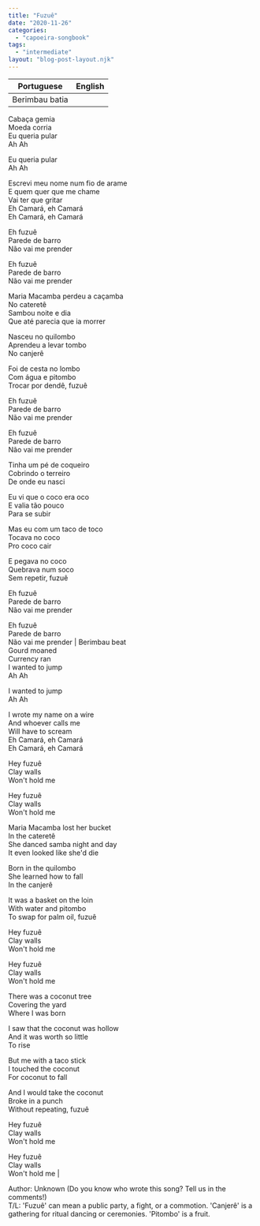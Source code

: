 ```yaml
---
title: "Fuzuê"
date: "2020-11-26"
categories: 
  - "capoeira-songbook"
tags: 
  - "intermediate"
layout: "blog-post-layout.njk"
---
```


| Portuguese | English |
| --- | --- |
| Berimbau batia  
Cabaça gemia  
Moeda corria  
Eu queria pular  
Ah Ah  
  
Eu queria pular  
Ah Ah  
  
Escrevi meu nome num fio de arame  
E quem quer que me chame  
Vai ter que gritar  
Eh Camará, eh Camará  
Eh Camará, eh Camará  
  
Eh fuzuê  
Parede de barro  
Não vai me prender  
  
Eh fuzuê  
Parede de barro  
Não vai me prender  
  
Maria Macamba perdeu a caçamba  
No cateretê  
Sambou noite e dia  
Que até parecia que ia morrer  
  
Nasceu no quilombo  
Aprendeu a levar tombo  
No canjerê  
  
Foi de cesta no lombo  
Com água e pitombo  
Trocar por dendê, fuzuê  
  
Eh fuzuê  
Parede de barro  
Não vai me prender  
  
Eh fuzuê  
Parede de barro  
Não vai me prender  
  
Tinha um pé de coqueiro  
Cobrindo o terreiro  
De onde eu nasci  
  
Eu vi que o coco era oco  
E valia tão pouco  
Para se subir  
  
Mas eu com um taco de toco  
Tocava no coco  
Pro coco cair  
  
E pegava no coco  
Quebrava num soco  
Sem repetir, fuzuê  
  
Eh fuzuê  
Parede de barro  
Não vai me prender  
  
Eh fuzuê  
Parede de barro  
Não vai me prender | Berimbau beat  
Gourd moaned  
Currency ran  
I wanted to jump  
Ah Ah  
  
I wanted to jump  
Ah Ah  
  
I wrote my name on a wire  
And whoever calls me  
Will have to scream  
Eh Camará, eh Camará  
Eh Camará, eh Camará  
  
Hey fuzuê  
Clay walls  
Won't hold me  
  
Hey fuzuê  
Clay walls  
Won't hold me  
  
Maria Macamba lost her bucket  
In the cateretê  
She danced samba night and day  
It even looked like she'd die  
  
Born in the quilombo  
She learned how to fall  
In the canjerê  
  
It was a basket on the loin  
With water and pitombo  
To swap for palm oil, fuzuê  
  
Hey fuzuê  
Clay walls  
Won't hold me  
  
Hey fuzuê  
Clay walls  
Won't hold me  
  
There was a coconut tree  
Covering the yard  
Where I was born  
  
I saw that the coconut was hollow  
And it was worth so little  
To rise  
  
But me with a taco stick  
I touched the coconut  
For coconut to fall  
  
And I would take the coconut  
Broke in a punch  
Without repeating, fuzuê  
  
Hey fuzuê  
Clay walls  
Won't hold me  
  
Hey fuzuê  
Clay walls  
Won't hold me |

<figcaption>

Author: Unknown (Do you know who wrote this song? Tell us in the comments!)  
T/L: 'Fuzuê' can mean a public party, a fight, or a commotion. 'Canjerê' is a gathering for ritual dancing or ceremonies. 'Pitombo' is a fruit.

</figcaption>
